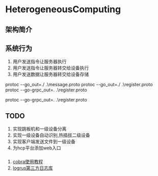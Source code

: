 # HeterogeneousComputing


## 架构简介



## 系统行为
1. 用户发送指令让服务器执行
2. 用户发送指令让服务器转交给设备执行
3. 用户发送数据让服务器转交给设备存储

protoc --go_out=./ .\message.proto
protoc --go_out=./ .\register.proto
protoc --go-grpc_out=. .\register.proto

protoc --go-grpc_out=. .\register.proto

## TODO
1. 实现跳板机和一级设备分离
2. 实现一级设备自动识别,热插拔二级设备
3. 实现客户端发送文件到一级设备
4. 为hcp平台添加web入口

### 
1. [cobra使用教程](https://xcbeyond.cn/blog/golang/cobra-quick-start/)
2. [logrus第三方日志库](https://github.com/sirupsen/logrus)